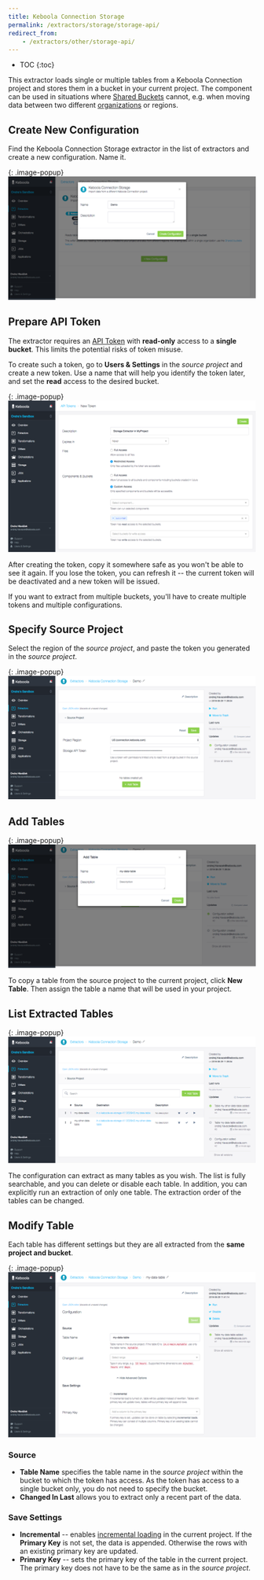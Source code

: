 ```yaml
---
title: Keboola Connection Storage
permalink: /extractors/storage/storage-api/
redirect_from:
    - /extractors/other/storage-api/
---
```


* TOC
{:toc}

This extractor loads single or multiple tables from a Keboola Connection project and stores them in a bucket in your
current project. The component can be used in situations where [Shared Buckets](/storage/buckets/sharing/)
cannot, e.g. when moving data between two different [organizations](/management/organization) or regions.

## Create New Configuration
Find the Keboola Connection Storage extractor in the list of extractors and create a new configuration. Name it.

{: .image-popup}
![Screenshot - Create configuration](/extractors/storage/storage-api/create-configuration.png)

## Prepare API Token
The extractor requires an [API Token](/management/project/tokens/) with **read-only** access to a **single bucket**. 
This limits the potential risks of token misuse.

To create such a token, go to **Users & Settings** in the *source project* and create a new token. Use a name that will
help you identify the token later, and set the **read** access to the desired bucket.

{: .image-popup}
![Screenshot - Create API Token](/extractors/storage/storage-api/create-token.png)

After creating the token, copy it somewhere safe as you won't be able to see it again. If you lose the token,
you can refresh it -- the current token will be deactivated and a new token will be issued.

If you want to extract from multiple buckets, you'll have to create multiple tokens and multiple configurations.

## Specify Source Project
Select the region of the *source project*, and paste the token you generated in the *source project*.

{: .image-popup}
![Screenshot - Source Project](/extractors/storage/storage-api/source-project.png)

## Add Tables

{: .image-popup}
![Screenshot - Create table](/extractors/storage/storage-api/add-tables.png)

To copy a table from the source project to the current project, click **New Table**. 
Then assign the table a name that will be used in your project.

## List Extracted Tables

{: .image-popup}
![Screenshot - List tables](/extractors/storage/storage-api/list-tables.png)

The configuration can extract as many tables as you wish.
The list is fully searchable, and you can delete or disable each table. In addition, you can explicitly run an extraction
of only one table.
The extraction order of the tables can be changed.

## Modify Table
Each table has different settings but they are all extracted from the **same project and bucket**.

{: .image-popup}
![Screenshot - List tables](/extractors/storage/storage-api/configuration.png)

### Source

- **Table Name** specifies the table name in the *source project* within the bucket to which the token has access.
As the token has access to a single bucket only, you do not need to specify the bucket.
- **Changed In Last** allows you to extract only a recent part of the data.

### Save Settings

- **Incremental** -- enables [incremental loading](/storage/tables/#incremental-loading) in the current project. If the **Primary Key** is not set, the data is appended. 
Otherwise the rows with an existing primary key are updated.
- **Primary Key** -- sets the primary key of the table in the current project. The primary key does not have to be the same
as in the *source project*.
